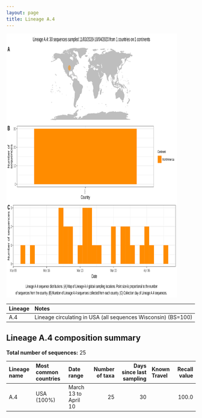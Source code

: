 ```yaml
---
layout: page
title: Lineage A.4
---
```




<img src="../assets/images/A.4.svg" alt="A.4 lineage summary figure" width="90%" height="700px" />


| Lineage | Notes |
|:-----|:-----|
| A.4 | Lineage circulating in USA (all sequences Wisconsin) (BS=100) |

<h2>Lineage A.4 composition summary </h2>

<strong>Total number of sequences:</strong> 25

| Lineage name | Most common countries | Date range | Number of taxa |  Days since last sampling | Known Travel | Recall value |
|:-----|:-----|:-------|-------:|-------:|:---------|--------:|
| A.4 | USA (100%) | March 13 to April 10 | 25 | 30 |  | 100.0 |
